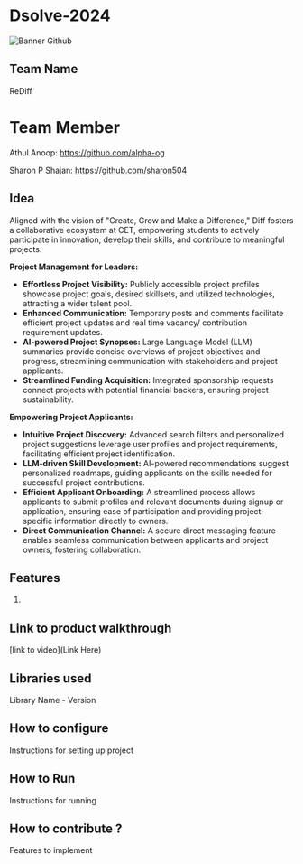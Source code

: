 # Dsolve-2024

![Banner Github](https://github.com/csacet/Dsolve-2024/assets/90597530/365f4d52-fd34-4df5-948d-8e95745a653a)


## Team Name
ReDiff

# Team Member
Athul Anoop: https://github.com/alpha-og

Sharon P Shajan: https://github.com/sharon504

## Idea
Aligned with the vision of "Create, Grow and Make a Difference," Diff fosters a collaborative ecosystem at CET, empowering students to actively participate in innovation, develop their skills, and contribute to meaningful projects.

**Project Management for Leaders:**

- **Effortless Project Visibility:** Publicly accessible project profiles showcase project goals, desired skillsets, and utilized technologies, attracting a wider talent pool.
- **Enhanced Communication:** Temporary posts and comments facilitate efficient project updates and real time vacancy/ contribution requirement updates.
- **AI-powered Project Synopses:** Large Language Model (LLM) summaries provide concise overviews of project objectives and progress, streamlining communication with stakeholders and project applicants.
- **Streamlined Funding Acquisition:** Integrated sponsorship requests connect projects with potential financial backers, ensuring project sustainability.

**Empowering Project Applicants:**

- **Intuitive Project Discovery:** Advanced search filters and personalized project suggestions leverage user profiles and project requirements, facilitating efficient project identification.
- **LLM-driven Skill Development:** AI-powered recommendations suggest personalized roadmaps, guiding applicants on the skills needed for successful project contributions.
- **Efficient Applicant Onboarding:** A streamlined process allows applicants to submit profiles and relevant documents during signup or application, ensuring ease of participation and providing project-specific information directly to owners.
- **Direct Communication Channel:** A secure direct messaging feature enables seamless communication between applicants and project owners, fostering collaboration.

## Features 
1. 

## Link to product walkthrough
[link to video](Link Here)

   
## Libraries used
Library Name - Version


## How to configure
Instructions for setting up project

## How to Run
Instructions for running

## How to contribute ? 
Features to implement 
